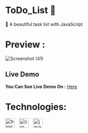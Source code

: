 # ToDo_List 📃
🔰 A beautiful task list with JavaScript 
# Preview :
![Screenshot (41)](https://github.com/hamedaskari/ToDo_List/assets/63067445/e102cd90-6d58-4904-8b3e-883d66a956af)

## Live Demo

**You Can See Live Demo On :** [Here](https://raw.githack.com/hamedaskari/ToDo_List/master/index.html)

# Technologies:
<div style="height: 60px;">
    <img  alt="html" width="30px" style="padding-right:10px;" src="https://cdn.jsdelivr.net/gh/devicons/devicon/icons/html5/html5-plain.svg" />
    <img  alt="css" width="30px" style="padding-right:10px" src="https://cdn.jsdelivr.net/gh/devicons/devicon/icons/css3/css3-plain.svg" />
    <img  alt="javascript" width="30px" style="padding-right:10px" src="https://cdn.jsdelivr.net/gh/devicons/devicon/icons/javascript/javascript-plain.svg" />
</div>
